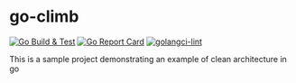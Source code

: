 # go-climb
[![Go Build & Test](https://github.com/pkritiotis/go-climb/actions/workflows/build-test.yml/badge.svg)](https://github.com/pkritiotis/go-climb/actions/workflows/build-test.yml)
[![Go Report Card](https://goreportcard.com/badge/github.com/pkritiotis/go-climb)](https://goreportcard.com/report/github.com/pkritiotis/go-climb)
[![golangci-lint](https://github.com/pkritiotis/go-climb/actions/workflows/lint.yml/badge.svg)](https://github.com/pkritiotis/go-climb/actions/workflows/lint.yml)

This is a sample project demonstrating an example of clean architecture in go
